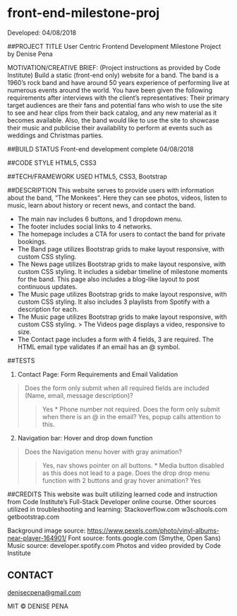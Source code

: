 # front-end-milestone-proj

Developed: 04/08/2018

##PROJECT TITLE 
User Centric Frontend Development Milestone Project by Denise Pena

MOTIVATION/CREATIVE BRIEF: (Project instructions as provided by Code Institute)
Build a static (front-end only) website for a band. The band is a 1960’s rock band and have around 50 years experience of performing live at numerous events around the world. You have been given the following requirements after interviews with the client’s representatives: Their primary target audiences are their fans and potential fans who wish to use the site to see and hear clips from their back catalog, and any new material as it becomes available. Also, the band would like to use the site to showcase their music and publicise their availability to perform at events such as weddings and Christmas parties.

##BUILD STATUS
Front-end development complete 04/08/2018

##CODE STYLE
HTML5, CSS3

##TECH/FRAMEWORK USED 
HTML5, CSS3, Bootstrap 

##DESCRIPTION
This website serves to provide users with information about the band, “The Monkees”. Here they can see photos, videos, listen to music, learn about history or recent news, and contact the band.

- The main nav includes 6 buttons, and 1 dropdown menu. 
- The footer includes social links to 4 networks.
- The homepage includes a CTA for users to contact the band for private bookings.
- The Band page utilizes Bootstrap grids to make layout responsive, with custom CSS styling. 
- The News page utilizes Bootstrap grids to make layout responsive, with custom CSS styling. It includes a sidebar timeline of milestone moments for the band. This page also includes a blog-like layout to post continuous updates.
- The Music page utilizes Bootstrap grids to make layout responsive, with custom CSS styling. It also includes 3 playlists from Spotify with a description for each. 
- The Music page utilizes Bootstrap grids to make layout responsive, with custom CSS styling. > The Videos page displays a video, responsive to size.
- The Contact page includes a form with 4 fields, 3 are required. The HTML email type validates if an email has an @ symbol. 



##TESTS 

1. Contact Page: Form Requirements and Email Validation
>Does the form only submit when all required fields are included (Name, email, message description)?
>> Yes * Phone number not required.
> Does the form only submit when there is an @ in the email?
>> Yes,  popup calls attention to this.

2. Navigation bar: Hover and drop down function
> Does the Navigation menu hover with gray animation?
>> Yes, nav shows pointer on all buttons. * Media button disabled as this does not lead to a page.
> Does the drop drop menu function with 2 buttons and gray hover animation?
>> Yes


##CREDITS
This website was built utilizing learned code and instruction from Code Institute’s Full-Stack Developer online course. 
Other sources utilized in troubleshooting and learning: 
Stackoverflow.com
w3schools.com
getbootstrap.com

Background image source: https://www.pexels.com/photo/vinyl-albums-near-player-164901/
Font source: fonts.google.com (Smythe, Open Sans)
Music source: developer.spotify.com
Photos and video provided by Code Institute



## CONTACT
denisecpena@gmail.com

MIT © DENISE PENA
